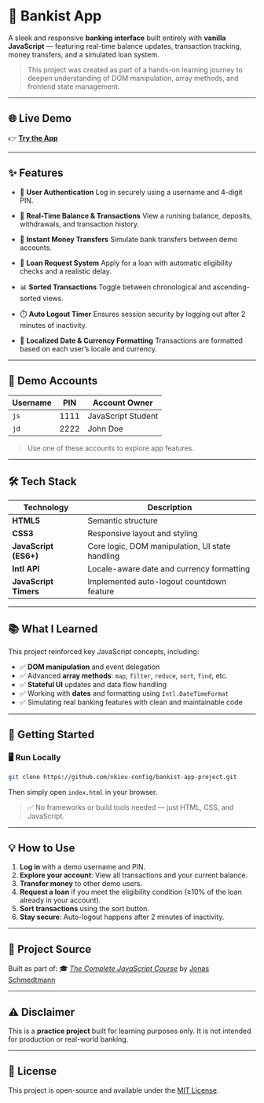 # 🏦 Bankist App

A sleek and responsive **banking interface** built entirely with **vanilla JavaScript** — featuring real-time balance updates, transaction tracking, money transfers, and a simulated loan system.

> This project was created as part of a hands-on learning journey to deepen understanding of DOM manipulation, array methods, and frontend state management.

---

## 🌐 Live Demo

👉 [**Try the App**](https://nkieu-bankist-app.vercel.app/)

---

## ✨ Features

- 🔐 **User Authentication**
  Log in securely using a username and 4-digit PIN.

- 💼 **Real-Time Balance & Transactions**
  View a running balance, deposits, withdrawals, and transaction history.

- 🔄 **Instant Money Transfers**
  Simulate bank transfers between demo accounts.

- 💸 **Loan Request System**
  Apply for a loan with automatic eligibility checks and a realistic delay.

- 📊 **Sorted Transactions**
  Toggle between chronological and ascending-sorted views.

- ⏱️ **Auto Logout Timer**
  Ensures session security by logging out after 2 minutes of inactivity.

- 📅 **Localized Date & Currency Formatting**
  Transactions are formatted based on each user’s locale and currency.

---

## 🧪 Demo Accounts

| Username | PIN  | Account Owner      |
| -------- | ---- | ------------------ |
| `js`     | 1111 | JavaScript Student |
| `jd`     | 2222 | John Doe           |

> Use one of these accounts to explore app features.

---

## 🛠️ Tech Stack

| Technology            | Description                                     |
| --------------------- | ----------------------------------------------- |
| **HTML5**             | Semantic structure                              |
| **CSS3**              | Responsive layout and styling                   |
| **JavaScript (ES6+)** | Core logic, DOM manipulation, UI state handling |
| **Intl API**          | Locale-aware date and currency formatting       |
| **JavaScript Timers** | Implemented auto-logout countdown feature       |

---

## 📚 What I Learned

This project reinforced key JavaScript concepts, including:

- ✅ **DOM manipulation** and event delegation
- ✅ Advanced **array methods**: `map`, `filter`, `reduce`, `sort`, `find`, etc.
- ✅ **Stateful UI** updates and data flow handling
- ✅ Working with **dates** and formatting using `Intl.DateTimeFormat`
- ✅ Simulating real banking features with clean and maintainable code

---

## 🚀 Getting Started

### 🖥️ Run Locally

```bash
git clone https://github.com/nkieu-config/bankist-app-project.git
```

Then simply open `index.html` in your browser.

> ✅ No frameworks or build tools needed — just HTML, CSS, and JavaScript.

---

## 💡 How to Use

1. **Log in** with a demo username and PIN.
2. **Explore your account**: View all transactions and your current balance.
3. **Transfer money** to other demo users.
4. **Request a loan** if you meet the eligibility condition (≥10% of the loan already in your account).
5. **Sort transactions** using the sort button.
6. **Stay secure**: Auto-logout happens after 2 minutes of inactivity.

---

## 📘 Project Source

Built as part of:
🎓 [_The Complete JavaScript Course_](https://www.udemy.com/course/the-complete-javascript-course/)
by [Jonas Schmedtmann](https://codingheroes.io)

---

## ⚠️ Disclaimer

This is a **practice project** built for learning purposes only.
It is not intended for production or real-world banking.

---

## 📌 License

This project is open-source and available under the [MIT License](LICENSE).
